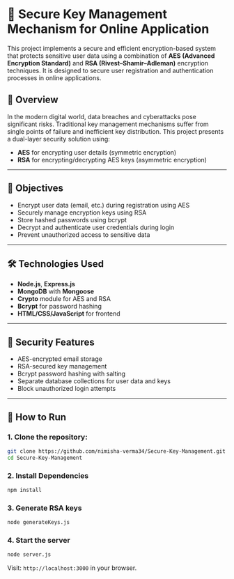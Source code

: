 # 🔐 Secure Key Management Mechanism for Online Application

This project implements a secure and efficient encryption-based system that protects sensitive user data using a combination of **AES (Advanced Encryption Standard)** and **RSA (Rivest–Shamir–Adleman)** encryption techniques. It is designed to secure user registration and authentication processes in online applications.

## 📘 Overview

In the modern digital world, data breaches and cyberattacks pose significant risks. Traditional key management mechanisms suffer from single points of failure and inefficient key distribution. This project presents a dual-layer security solution using:

- **AES** for encrypting user details (symmetric encryption)
- **RSA** for encrypting/decrypting AES keys (asymmetric encryption)

---

## 🎯 Objectives

- Encrypt user data (email, etc.) during registration using AES
- Securely manage encryption keys using RSA
- Store hashed passwords using bcrypt
- Decrypt and authenticate user credentials during login
- Prevent unauthorized access to sensitive data

---

## 🛠️ Technologies Used

- **Node.js**, **Express.js**
- **MongoDB** with **Mongoose**
- **Crypto** module for AES and RSA
- **Bcrypt** for password hashing
- **HTML/CSS/JavaScript** for frontend

---

## 🔐 Security Features

- AES-encrypted email storage
- RSA-secured key management
- Bcrypt password hashing with salting
- Separate database collections for user data and keys
- Block unauthorized login attempts

---

## 🧪 How to Run

### 1. Clone the repository:
   ```bash
   git clone https://github.com/nimisha-verma34/Secure-Key-Management.git
   cd Secure-Key-Management
   ```

### 2. Install Dependencies
```sh
npm install
```

### 3. Generate RSA keys
```sh
node generateKeys.js
```

### 4. Start the server
```sh
node server.js
```
Visit: `http://localhost:3000` in your browser.
